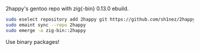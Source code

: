 2happy's gentoo repo with zig{-bin} 0.13.0 ebuild.

```bash
sudo eselect repository add 2happy git https://github.com/sh1nez/2happy-gentoo-overlay
sudo emaint sync --repo 2happy
sudo emerge -a zig-bin::2happy
```

Use binary packages!
